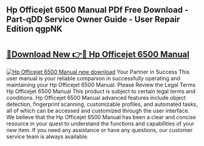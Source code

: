 ## Hp Officejet 6500 Manual PDf Free Download - Part-qDD Service Owner Guide - User Repair Edition qgpNK

# <h2><a href="http://bc26904.oget.top/?id=Hp+Officejet+6500+Manual">🔗Download New 👉🔴 Hp Officejet 6500 Manual</a></h2>

[![Hp Officejet 6500 Manual new download](https://i.imgur.com/5g1atiW.png)](http://bc26904.oget.top/?id=Hp+Officejet+6500+Manual)
Your Partner in Success This user manual is your reliable companion in successfully operating and maintaining your Hp Officejet 6500 Manual. Please Review the Legal Terms Hp Officejet 6500 Manual This product is subject to certain legal terms and conditions. Hp Officejet 6500 Manual advanced features include object detection, fingerprint scanning, customizable profiles, and automated tasks, all of which can be accessed and customized through the user interface. We believe that the Hp Officejet 6500 Manual has been a clear and concise resource in your quest to understand the functions and capabilities of your new item. If you need any assistance or have any questions, our customer service team is always available.
